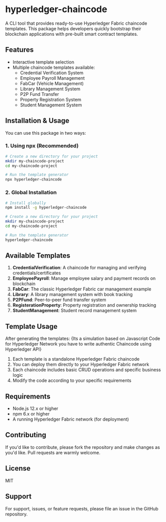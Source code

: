 # hyperledger-chaincode

A CLI tool that provides ready-to-use Hyperledger Fabric chaincode templates. This package helps developers quickly bootstrap their blockchain applications with pre-built smart contract templates.

## Features

- Interactive template selection
- Multiple chaincode templates available:
  - Credential Verification System
  - Employee Payroll Management
  - FabCar (Vehicle Management)
  - Library Management System
  - P2P Fund Transfer
  - Property Registration System
  - Student Management System

## Installation & Usage

You can use this package in two ways:

### 1. Using npx (Recommended)

```bash
# Create a new directory for your project
mkdir my-chaincode-project
cd my-chaincode-project

# Run the template generator
npx hyperledger-chaincode
```

### 2. Global Installation

```bash
# Install globally
npm install -g hyperledger-chaincode

# Create a new directory for your project
mkdir my-chaincode-project
cd my-chaincode-project

# Run the template generator
hyperledger-chaincode
```

## Available Templates

1. **CredentialVerification**: A chaincode for managing and verifying credentials/certificates
2. **EmployeePayroll**: Manage employee salary and payment records on blockchain
3. **FabCar**: The classic Hyperledger Fabric car management example
4. **Library**: A library management system with book tracking
5. **P2PFund**: Peer-to-peer fund transfer system
6. **RegisterationProperty**: Property registration and ownership tracking
7. **StudentManagement**: Student record management system

## Template Usage

After generating the templates:
{Its a simulation based on Javascript Code for Hyperledger Network you have to write authentic Chaincode using Hyperledger API}
1. Each template is a standalone Hyperledger Fabric chaincode
2. You can deploy them directly to your Hyperledger Fabric network
3. Each chaincode includes basic CRUD operations and specific business logic
4. Modify the code according to your specific requirements

## Requirements

- Node.js 12.x or higher
- npm 6.x or higher
- A running Hyperledger Fabric network (for deployment)

## Contributing

If you'd like to contribute, please fork the repository and make changes as you'd like. Pull requests are warmly welcome.

## License

MIT

## Support

For support, issues, or feature requests, please file an issue in the GitHub repository.
